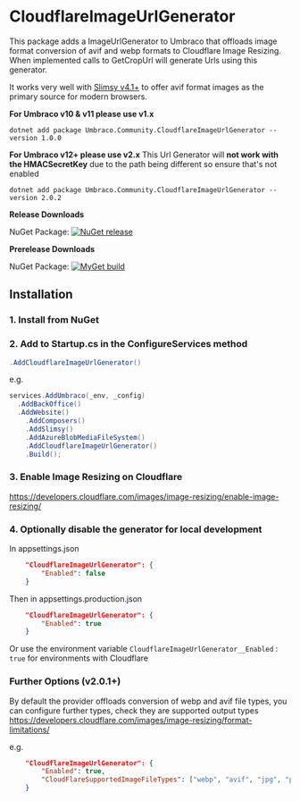 CloudflareImageUrlGenerator
============
This package adds a ImageUrlGenerator to Umbraco that offloads image format conversion of avif and webp formats to Cloudflare Image Resizing. When implemented calls to GetCropUrl will generate Urls using this generator.

It works very well with [Slimsy v4.1+](https://github.com/Jeavon/Slimsy) to offer avif format images as the primary source for modern browsers.

**For Umbraco v10 & v11 please use v1.x**

```
dotnet add package Umbraco.Community.CloudflareImageUrlGenerator --version 1.0.0
```

**For Umbraco v12+ please use v2.x**
This Url Generator will **not work with the HMACSecretKey** due to the path being different so ensure that's not enabled

```
dotnet add package Umbraco.Community.CloudflareImageUrlGenerator --version 2.0.2
```

__Release Downloads__

NuGet Package: [![NuGet release](https://img.shields.io/nuget/vpre/Umbraco.Community.CloudflareImageUrlGenerator.svg)](https://www.nuget.org/packages/Umbraco.Community.CloudflareImageUrlGenerator/)

__Prerelease Downloads__

NuGet Package: [![MyGet build](https://img.shields.io/myget/umbraco-packages/vpre/Umbraco.Community.CloudflareImageUrlGenerator.svg)](https://www.myget.org/feed/umbraco-packages/package/nuget/Umbraco.Community.CloudflareImageUrlGenerator)

## Installation

### 1. Install from NuGet

### 2. Add to Startup.cs in the ConfigureServices method

```c#
.AddCloudflareImageUrlGenerator()
```

e.g.

```c#
services.AddUmbraco(_env, _config)
  .AddBackOffice()
  .AddWebsite()
	.AddComposers()
	.AddSlimsy()
	.AddAzureBlobMediaFileSystem()
	.AddCloudflareImageUrlGenerator()
	.Build();
```

### 3. Enable Image Resizing on Cloudflare

https://developers.cloudflare.com/images/image-resizing/enable-image-resizing/

### 4. Optionally disable the generator for local development

In appsettings.json

```json
	"CloudflareImageUrlGenerator": {
		"Enabled": false
	}
```

Then in appsettings.production.json

```json
	"CloudflareImageUrlGenerator": {
		"Enabled": true
	}
```

Or use the environment variable `CloudflareImageUrlGenerator__Enabled` : `true` for environments with Cloudflare

### Further Options (v2.0.1+)

By default the provider offloads conversion of webp and avif file types, you can configure further types, check they are supported output types https://developers.cloudflare.com/images/image-resizing/format-limitations/

e.g.

```json
	"CloudflareImageUrlGenerator": {
		"Enabled": true,
		"CloudFlareSupportedImageFileTypes": ["webp", "avif", "jpg", "png"]
	}
```

